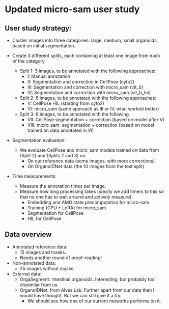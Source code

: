 # Updated micro-sam user study


## User study strategy:

- Cluster images into three categories: large, medium, small organoids, based on initial segmentation.
- Create 3 different splits, each containing at least one image from each of the category
    - Split 1: 3 images, to be annotated with the following approaches:
        - I: Manual annotation
        - II: Segmentation and correction in CellPose (cyto2)
        - III: Segmentation and correction with micro_sam (vit_b)
        - IV: Segmentation and correction with micro_sam (vit_b_lm)
    - Split 2: 6 images, to be annotated with the following approaches:
        - V: CellPose HIL (starting from cyto2)
        - VI: micro_sam (same approach as III or IV, what worked better)
    - Split 3: 6 images, to be annotated with the following
        - VII: CellPose segmentation + correction (based on model after V)
        - VIII: micro_sam: segmentation + correction (based on model trained on data annotated in VI)

- Segmentation evaluation:
    - We evaluate CellPose and micro_sam models trained on data from (Split 2) and (Splits 2 and 3) on:
        - On our reference data (some images, with more corrections)
        - On OrganoIDNet data (the 10 images from the test split)

- Time measurements:
    - Measure the annotation times per image.
    - Measure how long processing takes (ideally we add timers to this so that no one has to wait around and actively measure)
        - Embedding and AMG state precomputation for micro-sam
        - Training (CPU + LoRA) for micro_sam
        - Segmentation for CellPose
        - HIL for CellPose


## Data overview

- Annotated reference data:
    - 15 images and masks. 
    - Needs another round of proof-reading!
- Non-annotated data:
    -  25 images without masks.
- External data:
    - OrgaSegment: intestinal organoids. Interesting, but probably too dissimilar from us.
    - OrganoIDNet: from Alves Lab. Further apart from our data then I would have thought. But we can still give it a try.
        - We should see how one of our current networks performs on it.
